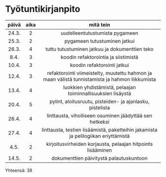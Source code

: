 # Työtuntikirjanpito

| päivä | aika  | mitä tein	|
|:-----:|:----: | :----------:	|
|24.3.	|   2   | uudelleentutustumista pygameen
|25.3.	|   2	| pygameen tutustuminen jatkui
|26.3.	|   4	| tuttu tutustuminen jatkuu ja dokumenttien teko
|8.4.   |   3   | koodin refaktorointia ja siistimistä
|10.4.	|   3	  | koodin refaktorointi jatkui
|12.4.	|   3   | refaktorointi viimeistelty, muutettu hahmon ja maan välistä tunnistamista ja hahmon liikkumista 
|13.4.	|   4   | luokkien yhdistämistä, pelaajan toiminnallisuuksien lisäystä
|20.4.	|   5   | pylint, aloitusruutu, pisteiden- ja ajanlasku, pistelista
|26.4.  |   4   | linttausta, viholliseen osuminen jäädyttää sen hetkeksi
|27.4.  |   4   | linttausta, testien lisäämistä, paketteihin jakamista ja pelilogiikan eriyttämistä
|4.5.   |   2   | kirjoitusvirheiden korjausta, pelaajan hitpoints lisääminen
|14.5.	|   2	| dokumenttien päivitystä palautuskuntoon


Yhteensä: 38
